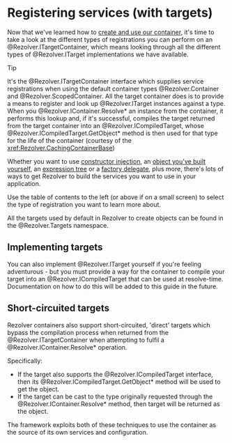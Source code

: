 ﻿# Registering services (with targets)

Now that we've learned how to [create and use our container](../create-and-use-a-container.md), it's time to take a 
look at the different types of registrations you can perform on an @Rezolver.ITargetContainer, which means looking
through all the different types of @Rezolver.ITarget implementations we have available.

> [!TIP]
> It's the @Rezolver.ITargetContainer interface which supplies service registrations when using the default
> container types @Rezolver.Container and @Rezolver.ScopedContainer.  All the target container does is to provide a means
> to register and look up @Rezolver.ITarget instances against a type.  When you @Rezolver.IContainer.Resolve* an instance
> from the container, it performs this lookup and, if it's successful, compiles the target returned from the target container
> into an @Rezolver.ICompiledTarget, whose @Rezolver.ICompiledTarget.GetObject* method is then used for that type for the 
> life of the container (courtesy of the <xref:Rezolver.CachingContainerBase>)

Whether you want to use [constructor injection](constructors.md), an [object you've built yourself](objects.md), an 
[expression tree](expressions.md) or a [factory delegate](delegates.md), plus more, there's lots of ways to get 
Rezolver to build the services you want to use in your application.

Use the table of contents to the left (or above if on a small screen) to select the type of registration you want to
learn more about.

All the targets used by default in Rezolver to create objects can be found in the @Rezolver.Targets namespace.

## Implementing targets

You can also implement @Rezolver.ITarget yourself if you're feeling adventurous - but you must provide a way for the
container to compile your target into an @Rezolver.ICompiledTarget that can be used at resolve-time.  Documentation 
on how to do this will be added to this guide in the future.

## Short-circuited targets

Rezolver containers also support short-circuited, 'direct' targets which bypass the compilation process when returned
from the @Rezolver.ITargetContainer when attempting to fulfil a @Rezolver.IContainer.Resolve* operation.

Specifically:

- If the target also supports the @Rezolver.ICompiledTarget interface, then its @Rezolver.ICompiledTarget.GetObject* method
will be used to get the object.
- If the target can be cast to the type originally requested through the @Rezolver.IContainer.Resolve* method, then target
will be returned as the object.

The framework exploits both of these techniques to use the container as the source of its own services and configuration.